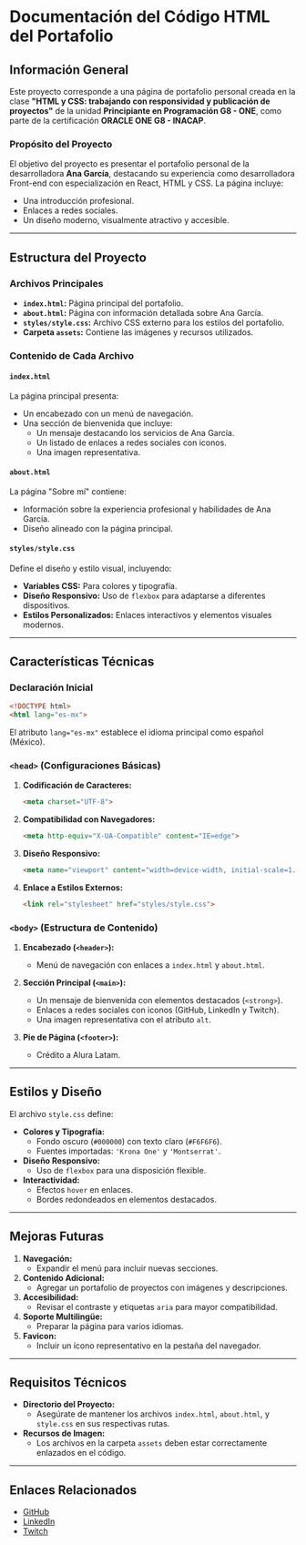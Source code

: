 # Documentación del Código HTML del Portafolio

## Información General
Este proyecto corresponde a una página de portafolio personal creada en la clase **"HTML y CSS: trabajando con responsividad y publicación de proyectos"** de la unidad **Principiante en Programación G8 - ONE**, como parte de la certificación **ORACLE ONE G8 - INACAP**.

### Propósito del Proyecto
El objetivo del proyecto es presentar el portafolio personal de la desarrolladora **Ana García**, destacando su experiencia como desarrolladora Front-end con especialización en React, HTML y CSS. La página incluye:

- Una introducción profesional.
- Enlaces a redes sociales.
- Un diseño moderno, visualmente atractivo y accesible.

---

## Estructura del Proyecto

### Archivos Principales
- **`index.html`:** Página principal del portafolio.
- **`about.html`:** Página con información detallada sobre Ana García.
- **`styles/style.css`:** Archivo CSS externo para los estilos del portafolio.
- **Carpeta `assets`:** Contiene las imágenes y recursos utilizados.

### Contenido de Cada Archivo
#### `index.html`
La página principal presenta:
- Un encabezado con un menú de navegación.
- Una sección de bienvenida que incluye:
  - Un mensaje destacando los servicios de Ana García.
  - Un listado de enlaces a redes sociales con iconos.
  - Una imagen representativa.

#### `about.html`
La página "Sobre mí" contiene:
- Información sobre la experiencia profesional y habilidades de Ana García.
- Diseño alineado con la página principal.

#### `styles/style.css`
Define el diseño y estilo visual, incluyendo:
- **Variables CSS:** Para colores y tipografía.
- **Diseño Responsivo:** Uso de `flexbox` para adaptarse a diferentes dispositivos.
- **Estilos Personalizados:** Enlaces interactivos y elementos visuales modernos.

---

## Características Técnicas

### Declaración Inicial
```html
<!DOCTYPE html>
<html lang="es-mx">
```
El atributo `lang="es-mx"` establece el idioma principal como español (México).

### `<head>` (Configuraciones Básicas)
1. **Codificación de Caracteres:**
   ```html
   <meta charset="UTF-8">
   ```
2. **Compatibilidad con Navegadores:**
   ```html
   <meta http-equiv="X-UA-Compatible" content="IE=edge">
   ```
3. **Diseño Responsivo:**
   ```html
   <meta name="viewport" content="width=device-width, initial-scale=1.0">
   ```
4. **Enlace a Estilos Externos:**
   ```html
   <link rel="stylesheet" href="styles/style.css">
   ```

### `<body>` (Estructura de Contenido)
1. **Encabezado (`<header>`):**
   - Menú de navegación con enlaces a `index.html` y `about.html`.

2. **Sección Principal (`<main>`):**
   - Un mensaje de bienvenida con elementos destacados (`<strong>`).
   - Enlaces a redes sociales con iconos (GitHub, LinkedIn y Twitch).
   - Una imagen representativa con el atributo `alt`.

3. **Pie de Página (`<footer>`):**
   - Crédito a Alura Latam.

---

## Estilos y Diseño
El archivo `style.css` define:
- **Colores y Tipografía:**
  - Fondo oscuro (`#000000`) con texto claro (`#F6F6F6`).
  - Fuentes importadas: `'Krona One'` y `'Montserrat'`.
- **Diseño Responsivo:**
  - Uso de `flexbox` para una disposición flexible.
- **Interactividad:**
  - Efectos `hover` en enlaces.
  - Bordes redondeados en elementos destacados.

---

## Mejoras Futuras
1. **Navegación:**
   - Expandir el menú para incluir nuevas secciones.
2. **Contenido Adicional:**
   - Agregar un portafolio de proyectos con imágenes y descripciones.
3. **Accesibilidad:**
   - Revisar el contraste y etiquetas `aria` para mayor compatibilidad.
4. **Soporte Multilingüe:**
   - Preparar la página para varios idiomas.
5. **Favicon:**
   - Incluir un ícono representativo en la pestaña del navegador.

---

## Requisitos Técnicos
- **Directorio del Proyecto:**
  - Asegúrate de mantener los archivos `index.html`, `about.html`, y `style.css` en sus respectivas rutas.
- **Recursos de Imagen:**
  - Los archivos en la carpeta `assets` deben estar correctamente enlazados en el código.

---

## Enlaces Relacionados
- [GitHub](https://github.com/)
- [LinkedIn](https://linkedin.com/in/)
- [Twitch](https://twitch.tv/)
